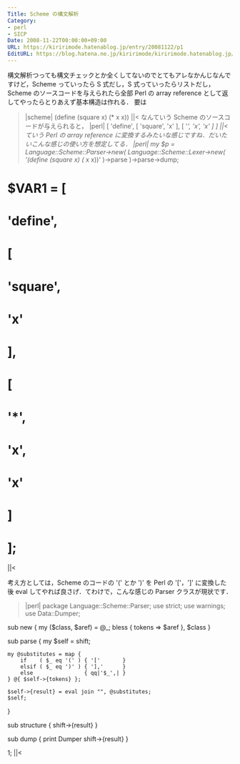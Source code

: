```yaml
---
Title: Scheme の構文解析
Category:
- perl
- SICP
Date: 2008-11-22T00:00:00+09:00
URL: https://kiririmode.hatenablog.jp/entry/20081122/p1
EditURL: https://blog.hatena.ne.jp/kiririmode/kiririmode.hatenablog.jp/atom/entry/8454420450078213857
---
```



構文解析つっても構文チェックとか全くしてないのでとてもアレなかんじなんですけど，Scheme っていったら S 式だし，S 式っていったらリストだし，Scheme のソースコードを与えられたら全部 Perl の array reference として返してやったらとりあえず基本構造は作れる．
要は
>|scheme|
(define (square x) (* x x))
||<
なんていう Scheme のソースコードが与えられると，
>|perl|
[ 'define', [ 'square', 'x' ], [ '*', 'x', 'x' ] ]
||<
ていう Perl の array reference に変換するみたいな感じですね．だいたいこんな感じの使い方を想定してる．
>|perl|
my $p = Language::Scheme::Parser->new(
    Language::Scheme::Lexer->new( '(define (square x) (* x x))' )->parse
)->parse->dump;
# $VAR1 = [
#           'define',
#           [
#             'square',
#             'x'
#           ],
#           [
#             '*',
#             'x',
#             'x'
#           ]
#         ];
||<

考え方としては，Scheme のコードの '(' とか ')' を Perl の '['，']' に変換した後 eval してやれば良さげ．てわけで，こんな感じの Parser クラスが現状です．

>|perl|
package Language::Scheme::Parser;
use strict;
use warnings;
use Data::Dumper;

sub new {
    my ($class, $aref) = @_;
    bless {
        tokens => $aref
    }, $class
}

sub parse {
    my $self = shift;

    my @substitutes = map { 
        if    ( $_ eq '(' ) { '['       }
        elsif ( $_ eq ')' ) { '],'      }
        else                { qq|'$_',| }
    } @{ $self->{tokens} };
    
    $self->{result} = eval join "", @substitutes;
    $self;
}

sub structure { shift->{result} }

sub dump {
    print Dumper shift->{result}
}

1;
||<
